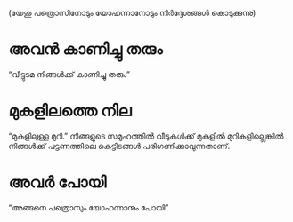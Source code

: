 (യേശു പത്രൊസിനോടും യോഹന്നാനോടും നിർദ്ദേശങ്ങൾ കൊടുക്കുന്നു) 
# അവൻ കാണിച്ചു തരും
“വീട്ടുടമ നിങ്ങൾക്ക് കാണിച്ചു തരും”
# മുകളിലത്തെ നില
“മുകളിലുള്ള മുറി.” നിങ്ങളുടെ സമൂഹത്തിൽ വീടുകൾക്ക് മുകളിൽ മുറികളില്ലെങ്കിൽ നിങ്ങൾക്ക് പട്ടണത്തിലെ കെട്ടിടങ്ങൾ പരിഗണിക്കാവുന്നതാണ്.
# അവർ പോയി
“അങ്ങനെ പത്രൊസും യോഹന്നാനും പോയി”
